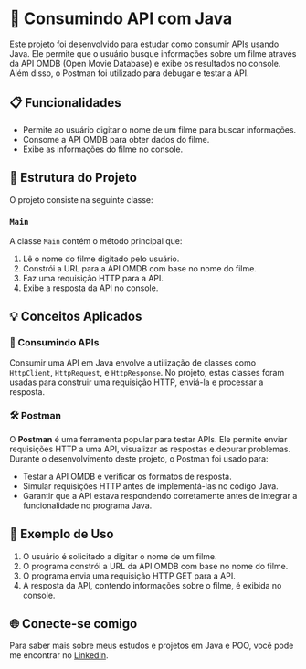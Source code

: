 # 🔗 Consumindo API com Java

Este projeto foi desenvolvido para estudar como consumir APIs usando Java. Ele permite que o usuário busque informações sobre um filme através da API OMDB (Open Movie Database) e exibe os resultados no console. Além disso, o Postman foi utilizado para debugar e testar a API.

## 📋 Funcionalidades

- Permite ao usuário digitar o nome de um filme para buscar informações.
- Consome a API OMDB para obter dados do filme.
- Exibe as informações do filme no console.

## 📂 Estrutura do Projeto

O projeto consiste na seguinte classe:

### `Main`

A classe `Main` contém o método principal que:

1. Lê o nome do filme digitado pelo usuário.
2. Constrói a URL para a API OMDB com base no nome do filme.
3. Faz uma requisição HTTP para a API.
4. Exibe a resposta da API no console.

## 💡 Conceitos Aplicados

### 🔄 Consumindo APIs

Consumir uma API em Java envolve a utilização de classes como `HttpClient`, `HttpRequest`, e `HttpResponse`. No projeto, estas classes foram usadas para construir uma requisição HTTP, enviá-la e processar a resposta.

### 🛠️ Postman

O **Postman** é uma ferramenta popular para testar APIs. Ele permite enviar requisições HTTP a uma API, visualizar as respostas e depurar problemas. Durante o desenvolvimento deste projeto, o Postman foi usado para:

- Testar a API OMDB e verificar os formatos de resposta.
- Simular requisições HTTP antes de implementá-las no código Java.
- Garantir que a API estava respondendo corretamente antes de integrar a funcionalidade no programa Java.

## 📝 Exemplo de Uso

1. O usuário é solicitado a digitar o nome de um filme.
2. O programa constrói a URL da API OMDB com base no nome do filme.
3. O programa envia uma requisição HTTP GET para a API.
4. A resposta da API, contendo informações sobre o filme, é exibida no console.

## 🌐 Conecte-se comigo

Para saber mais sobre meus estudos e projetos em Java e POO, você pode me encontrar no [LinkedIn](https://www.linkedin.com/in/joao-pedro-gon%C3%A7alves-viana-de-souza-a33a84242/).
